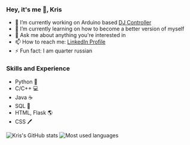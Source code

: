 ### Hey, it's me 👋, Kris

- 🔭 I’m currently working on Arduino based [DJ Controller](https://github.com/krispetrov/dj-controller)
- 🌱 I’m currently learning on how to become a better version of myself
- 💬 Ask me about anything you're interested in
- 📫 How to reach me: [LinkedIn Profile](https://www.linkedin.com/in/kris-petrov/)
- ⚡ Fun fact: I am quarter russian

### Skills and Experience
- Python 🐍
- C/C++ 💻
- Java ☕
- SQL 💾
- HTML, Flask 🌎
- CSS 🖊


![Kris's GitHub stats](https://github-readme-stats.vercel.app/api?username=krispetrov&show_icons=true&theme=dracula)
![Most used languages](https://github-readme-stats.vercel.app/api/top-langs/?username=krispetrov&layout=compact&theme=dracula)
